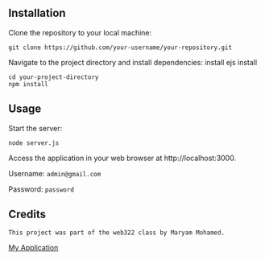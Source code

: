 ## Installation

Clone the repository to your local machine:

```
git clone https://github.com/your-username/your-repository.git
```

Navigate to the project directory and install dependencies:
install ejs
install 
```
cd your-project-directory
npm install
```

## Usage

Start the server:

```
node server.js
```

Access the application in your web browser at
 http://localhost:3000. 


Username:
``` admin@gmail.com ```

Password:
``` password ```




## Credits
```This project was part of the web322 class by Maryam Mohamed.```








[My Application](https://jittery-peplum-hen.cyclic.app/])
